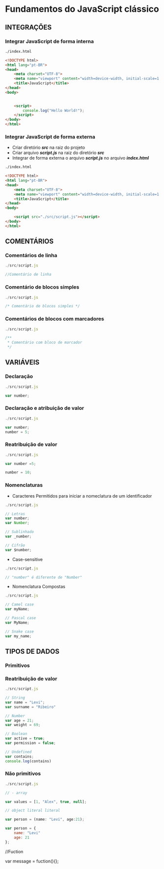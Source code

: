 # Fundamentos do JavaScript clássico

## INTEGRAÇÕES

### Integrar JavaScript de forma interna

~~~ html
./index.html

<!DOCTYPE html>
<html lang="pt-BR">
<head>
    <meta charset="UTF-8">
    <meta name="viewport" content="width=device-width, initial-scale=1.0">
    <title>JavaScript</title>
</head>
<body>

    
    <script>
        console.log("Hello World!");
    </script>
</body>
</html>
~~~

### Integrar JavaScript de forma externa

- Criar diretório ***src*** na raiz do projeto
- Criar arquivo ***script.js*** na raiz do diretório ***src***
- Integrar de forma externa o arquivo ***script.js*** no arquivo ***index.html***

~~~ html
./index.html

<!DOCTYPE html>
<html lang="pt-BR">
<head>
    <meta charset="UTF-8">
    <meta name="viewport" content="width=device-width, initial-scale=1.0">
    <title>JavaScript</title>
</head>
<body>

    <script src="./src/script.js"></script>
</body>
</html>
~~~

## COMENTÁRIOS

### Comentários de linha

~~~ JavaScript
./src/script.js

//Comentário de linha

~~~

### Comentário de blocos simples

~~~ JavaScript
./src/script.js

/* Comentário de blocos simples */

~~~

### Comentários de blocos com marcadores

~~~ JavaScript
./src/script.js

/**
 * Comentário com bloco de marcador
 */

~~~

## VARIÁVEIS

### Declaração

~~~ JavaScript
./src/script.js

var number;

~~~

### Declaração e atribuição de valor

~~~ JavaScript
./src/script.js

var number;
number = 5;

~~~

### Reatribuição de valor

~~~ JavaScript
./src/script.js

var number =5;

number = 10;

~~~

### Nomenclaturas

- Caracteres Permitidos para iniciar a nomeclatura de um identificador

~~~ JavaScript
./src/script.js

// Letras 
var number;
var Number;

// Sublinhado 
var _number;

// Cifrão
var $number;

~~~

- Case-sensitive

~~~ JavaScript
./src/script.js

// "number" é diferente de "Number"

~~~

- Nomenclatura Compostas

~~~ JavaScript
./src/script.js

// Camel case
var myName;

// Pascal case
var MyName;

// Snake case
var my_name;

~~~

## TIPOS DE DADOS

### Primitivos

### Reatribuição de valor

~~~ JavaScript
./src/script.js

// String
var name = "Levi";
var surname = "Ribeiro"

// Number
var age = 21;
var weight = 69;

// Boolean
var active = true;
var permission = false;

// Undefined
var contains;
console.log(contains)

~~~

### Não primitivos

~~~ javascript
./src/script.js

// - array

var values = [1, "Alex", true, null];

// object literal literal

var person = (name: "Levi", age:21);

var person = {
    name: "Levi"
    age: 21
};

~~~

//Fuction

var message = fuction(){};

~~~